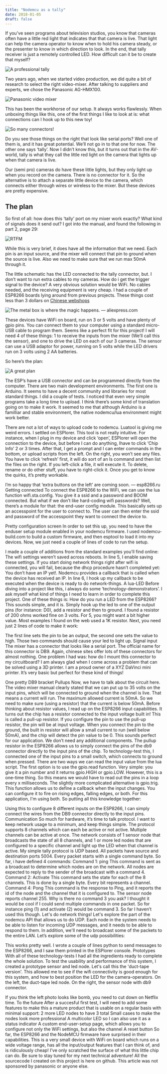 ```yaml
---
title: "Nodemcu as a tally"
date: 2018-01-05
draft: false
---
```

If you've seen programs about television studios, you know that cameras often have a little red light that indicates that that camera is live. That light can help the camera operator to know when to hold his camera steady, or the presenter to know in which direction to look. In the end, that tally receiver is just a remotely controlled LED. How difficult can it be to create that myself?

![A professional tally](tally.jpg)

Two years ago, when we started video production, we did quite a bit of research to select the right video-mixer. After talking to suppliers and experts, we chose the Panasonic AG-HMX100.

![Panasonic video mixer](mixer_front.jpg)

This has been the workhorse of our setup. It always works flawlessly. When unboxing things like this, one of the first things I like to look at is: what connections can I hook up to this new toy!

![So many connectors!](mixer_back.jpg)

Do you see those things on the right that look like serial ports? Well one of them is, and it has great potential. We’ll not go in to that one for now. The other one says ‘tally’. Now I didn’t know this, but it turns out that in the AV-world, tally is what they call the little red light on the camera that lights up when that camera is live.

Our (semi pro) cameras do have these little lights, but they only light up when you record on the camera. There is no connector for it. So the alternative is to attach a separate little device to the camera, which connects either through wires or wireless to the mixer. But these devices are pretty expensive.

## The plan
So first of all: how does this ‘tally’ port on my mixer work exactly? What kind of signals does it send out? I got into the manual, and found the following in part 2, page 29:

![RTFM](mixer_manual.jpg)

While this is very brief, it does have all the information that we need. Each pin is an input source, and the mixer will connect that pin to ground when the source is live. Also we need to make sure that we run max 50mA through it.

The little schematic has the LED connected to the tally connector, but. I don’t want to run extra cables to my cameras. How do i get the trigger signal to the device? A very obvious solution would be WiFi. No cables needed, and the receiving equipment is very cheap. I had a couple of ESP8266 boards lying around from previous projects. These things cost less than 3 dollars on [Chinese webshops](https://a.aliexpress.com/_mPZ94ok)

![The metal box is where the magic happens. — aliexpress.com](esp.jpg)

These devices have WiFi on board, run on 3 or 5 volts and have plenty of gpio pins. You can connect them to your computer using a standard micro-USB cable to program them. Seems like a perfect fit for this project! I will need 4 of these things: 1 to receive the inputs from the mixer (We’ll call this the sensor), and one to drive the LED on each of our 3 cameras. The sensor can use a USB adaptor for power, running on 5 volts while the LED drivers run on 3 volts using 2 AA batteries.

So here’s the plan:

![A great plan](theplan.jpg)

The ESP’s have a USB connector and can be programmed directly from the computer. There are two main development environments. The first one is Arduino. It seems to have a decent community and libraries for most standard things. I did a couple of tests. I noticed that even very simple programs take a long time to upload. I think there’s some kind of translation going on to make it work. It seemed to me that although Arduino is a familliar and stable environment, the native nodemcu/lua environment might work better.

There are not a lot of ways to upload code to nodemcu. Luatool is giving me weird errors. I settled on ESPlorer. This tool is not really intuitive. For instance, when I plug in my device and click ‘open’, ESPlorer will open the connection to the device, but before I can do anything, Ihave to click ‘Chip Info’ 2 or 3 times. After that, I get a prompt and I can enter commands in the bottom, or upload scripts from the left. On the right, you won’t see any files. You have to click ‘refresh’ first, it will do sort of an ls command and then list the files on the right. If you left-click a file, it will execute it. To delete, rename or do other stuff, you have to right-click it. Once you get to know the quirks, it’s pretty workable.

I’m so happy that ‘extra buttons on the left’ are coming soon. — esp8266.ru
Getting connected
To connect the ESP8266 to the WiFi, we can use the lua function wifi.sta.config. You give it a ssid and a password and BOOM connected. But what if we don’t like hard-coding wifi passwords? Well, there’s a module for that: the end-user config module. This basically sets up an accesspoint for the user to connect to. The user can then enter the ssid and password of the accesspoint they want to connect the device to.

Pretty configuration screen
In order to set this up, you need to have the enduser setup module enabled in your nodemcu firmware. I used nodemcu-build.com to build a custom firmware, and then esptool to load it into my devices. Now, we just need a couple of lines of code to run the setup.

I made a couple of additions from the standard examples you’ll find online:
The wifi settings weren’t saved across reboots. In line 5, I enable saving these settings.
If you start doing network things right after wifi is connected, you will fail, because the dhcp procedure hasn’t completed yet: You don’t have an IP yet!. Nodemcu provides a callback that is called when the device has received an IP. In line 6, I hook up my callback to be executed when the device is ready to do network-things.
A lua-LED
Before diving into a project like this, i always do some ‘technology-demonstrators’. I ask myself what kind of things I need to learn in order to complete this project. One of these things is: How do you run a LED from the ESP8266?
This sounds simple, and it is. Simply hook up the led to one of the output pins (for instance: D0), add a resistor and then to ground. I found a resistor of 200 ohms worked fine on 3 volts. For 5, you might want a bit higher value. Most examples I found on the web used a 1K resistor. Next, you need just 2 lines of code to make it work:

The first line sets the pin to be an output, the second one sets the value to high. Those two commands should cause your led to light up.
Signal input
The mixer has a connector that looks like a serial port. The official name for this connector is DB9. Again, chinese sites offer lots of these connectors for almost nothing. One problem I had was: how do I mount this connector to my circuitboard? I am always glad when I come across a problem that can be solved using a 3D printer. I am a proud owner of a XYZ DaVinci mini printer. It’s very basic but perfect for these kind of things!

One pretty DB9 bracket
Pullups
Now, we have to talk about the circuit here. The video mixer manual clearly stated that we can put up to 35 volts on the input pins, which will be connected to ground when the channel is live. That means a current will run. The maximum allowed current is 50mA. So we need to make sure (using a resistor) that the current is below 50mA. Before thinking about resistor values, I read up on the ESP8266 input capabilities. It turns out the chip has a resistor connected to the input voltage built in! This is called a pull-up resistor. If you configure the pin to use the pull-up resistor, the pin will be at input voltage. When you connect the pin to the ground, the built in resistor will allow a small current to run (well below 50mA), and the chip will detect the pin value to be 0. This sounds perfect for our application. We don’t need any additional components. The pullup resistor in the ESP8266 allows us to simply connect the pins of the db9 connector directly to the input pins of the chip.
To technology-test this, I connected one of the input pins to a small switch, which connects to ground when pressed. There are two ways we can read the input value from the lua script. The first option is to use the gpio.read function. Very simple: you give it a pin number and it returns gpio.HIGH or gpio.LOW. However, this is a one-time thing. So this means we would have to read out the pins in a loop every x milliseconds.
The slightly more complicated alternative is gpio.trig. This function allows us to define a callback when the input changes. You can configure it to fire on rising edges, falling edges, or both. For this application, I'm using both.
So putting all this knowledge together:

Using this to configure 8 different inputs on the ESP8266, I can simply connect the wires from the DB9 connector directly to the input pins.
Communication
So much for hardware, it’s time to talk protocol. I want to keep network usage to a minimum, and keep things simple. The protocol supports 8 channels which can each be active or not active. Multiple channels can be active at once. The network consists of 1 sensor node that broadcasts the state of all 8 channels, and 1 or more led nodes that are configured to a specific channel and light up the LED when that channel is active.
My simple tally protocol is UDP based. All packets have source and destination ports 5004. Every packet starts with a single command byte. So far, i have defined 4 commands:
Command 1: ping
This command is sent as a broadcast to determine which nodes are on the network. All nodes are expected to reply to the sender of the broadcast with a command 4.
Command 2: Activate
This command sets the state for each of the 8 channels. This is done by a single byte. Every bit represents a channel.
Command 4: Pong
This command is the response to Ping, and it reports the id of the node and the channel that it is configured to. The sensor node reports channel 255.
Why is there no command 3 you ask? I thought it would be cool if I could send multiple commands in one packet. So for instance ping (1) and activate (2) would be command 3. So far I haven’t used this though.
Let's do network things!
Let's explore the part of the nodemcu API that allows us to do UDP. Each node in the system needs to be able to listen for incoming UDP messages, and it needs to be able to respond to them. In addition, we'll need to broadcast some of the packets to the entire LAN. Let’s explore some of the udp possibilities:

This works pretty well. I wrote a couple of lines python to send messages to the ESP8266, and I saw them printed in the ESPlorer console.
Prototypes
With all of these technology-tests I had all the ingredients ready to complete the whole solution. To test the usability and performance of this system, I created a prototype sensor and led node. Let's call this the 'duct-tape version'. This allowed me to see if the wifi connectivity is good enough for this system, and how to best position the LED for the camera-operators.
On the left, the duct-tape led node. On the right, the sensor node with db9 connector.


If you think the left photo looks like bomb, you need to cut down on Netflix time.
To the future
After a succesful first test, I will need to add some features to make this a mature product that is usable on a regular basis with minimal support:
2 more LED nodes to have 3 total
Small cases to make the nodes look more professional
A multicolor LED so I can also use it as a status indicator
A custom end-user-setup page, which allows you to configure not only the WiFi settings, but also the channel
A reset button
So far, the ESP8266 and the NodeMCU firmware have surprised in their capabilities. This is a very small device with WiFi on board which runs on a wide voltage range, has all the input/output features that I can think of, and is ridiculously cheap! I’ve only scratched the surface of what this little chip can do. Be sure to stay tuned for my next technical adventure!
All the sourcecode I created on this project is here on github. This article was not sponsored by panasonic or anyone else.